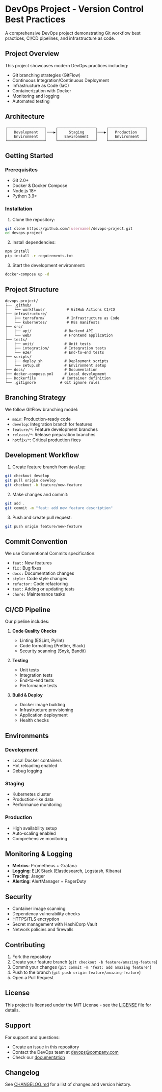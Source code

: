 # DevOps Project - Version Control Best Practices

A comprehensive DevOps project demonstrating Git workflow best practices, CI/CD pipelines, and infrastructure as code.

## Project Overview

This project showcases modern DevOps practices including:
- Git branching strategies (GitFlow)
- Continuous Integration/Continuous Deployment
- Infrastructure as Code (IaC)
- Containerization with Docker
- Monitoring and logging
- Automated testing

## Architecture

```
┌─────────────────┐    ┌─────────────────┐    ┌─────────────────┐
│   Development   │───▶│     Staging     │───▶│   Production    │
│   Environment   │    │   Environment   │    │   Environment   │
└─────────────────┘    └─────────────────┘    └─────────────────┘
```

## Getting Started

### Prerequisites
- Git 2.0+
- Docker & Docker Compose
- Node.js 18+
- Python 3.9+

### Installation

1. Clone the repository:
```bash
git clone https://github.com/[username]/devops-project.git
cd devops-project
```

2. Install dependencies:
```bash
npm install
pip install -r requirements.txt
```

3. Start the development environment:
```bash
docker-compose up -d
```

## Project Structure

```
devops-project/
├── .github/
│   └── workflows/          # GitHub Actions CI/CD
├── infrastructure/
│   ├── terraform/          # Infrastructure as Code
│   └── kubernetes/         # K8s manifests
├── src/
│   ├── api/               # Backend API
│   └── web/               # Frontend application
├── tests/
│   ├── unit/              # Unit tests
│   ├── integration/       # Integration tests
│   └── e2e/               # End-to-end tests
├── scripts/
│   ├── deploy.sh          # Deployment scripts
│   └── setup.sh           # Environment setup
├── docs/                  # Documentation
├── docker-compose.yml     # Local development
├── Dockerfile            # Container definition
└── .gitignore           # Git ignore rules
```

## Branching Strategy

We follow GitFlow branching model:

- `main`: Production-ready code
- `develop`: Integration branch for features
- `feature/*`: Feature development branches
- `release/*`: Release preparation branches
- `hotfix/*`: Critical production fixes

## Development Workflow

1. Create feature branch from `develop`:
```bash
git checkout develop
git pull origin develop
git checkout -b feature/new-feature
```

2. Make changes and commit:
```bash
git add .
git commit -m "feat: add new feature description"
```

3. Push and create pull request:
```bash
git push origin feature/new-feature
```

## Commit Convention

We use Conventional Commits specification:

- `feat:` New features
- `fix:` Bug fixes
- `docs:` Documentation changes
- `style:` Code style changes
- `refactor:` Code refactoring
- `test:` Adding or updating tests
- `chore:` Maintenance tasks

## CI/CD Pipeline

Our pipeline includes:

1. **Code Quality Checks**
   - Linting (ESLint, Pylint)
   - Code formatting (Prettier, Black)
   - Security scanning (Snyk, Bandit)

2. **Testing**
   - Unit tests
   - Integration tests
   - End-to-end tests
   - Performance tests

3. **Build & Deploy**
   - Docker image building
   - Infrastructure provisioning
   - Application deployment
   - Health checks

## Environments

### Development
- Local Docker containers
- Hot reloading enabled
- Debug logging

### Staging
- Kubernetes cluster
- Production-like data
- Performance monitoring

### Production
- High availability setup
- Auto-scaling enabled
- Comprehensive monitoring

## Monitoring & Logging

- **Metrics**: Prometheus + Grafana
- **Logging**: ELK Stack (Elasticsearch, Logstash, Kibana)
- **Tracing**: Jaeger
- **Alerting**: AlertManager + PagerDuty

## Security

- Container image scanning
- Dependency vulnerability checks
- HTTPS/TLS encryption
- Secret management with HashiCorp Vault
- Network policies and firewalls

## Contributing

1. Fork the repository
2. Create your feature branch (`git checkout -b feature/amazing-feature`)
3. Commit your changes (`git commit -m 'feat: add amazing feature'`)
4. Push to the branch (`git push origin feature/amazing-feature`)
5. Open a Pull Request

## License

This project is licensed under the MIT License - see the [LICENSE](LICENSE) file for details.

## Support

For support and questions:
- Create an issue in this repository
- Contact the DevOps team at devops@company.com
- Check our [documentation](docs/)

## Changelog

See [CHANGELOG.md](CHANGELOG.md) for a list of changes and version history.